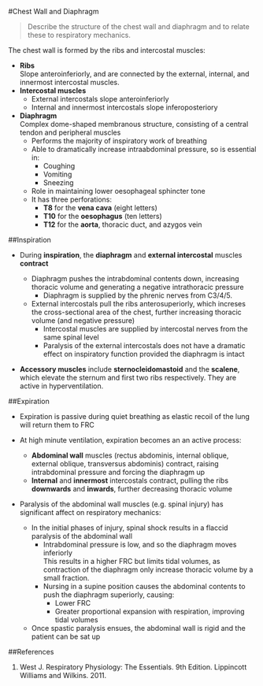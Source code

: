 #Chest Wall and Diaphragm
> Describe the structure of the chest wall and diaphragm and to relate these to respiratory mechanics.

The chest wall is formed by the ribs and intercostal muscles:
* **Ribs**  
Slope anteroinferiorly, and are connected by the external, internal, and innermost intercostal muscles.
* **Intercostal muscles**  
  * External intercostals slope anteroinferiorly
  * Internal and innermost intercostals slope inferoposteriory
* **Diaphragm**  
Complex dome-shaped membranous structure, consisting of a central tendon and peripheral muscles
  * Performs the majority of inspiratory work of breathing
  * Able to dramatically increase intraabdominal pressure, so is essential in:
    *  Coughing
    *  Vomiting
    *  Sneezing
  * Role in maintaining lower oesophageal sphincter tone
  * It has three perforations:
    * **T8** for the **vena cava** (eight letters)
    * **T10** for the **oesophagus** (ten letters)
    * **T12** for the **aorta**, thoracic duct, and azygos vein

##Inspiration
* During **inspiration**, the **diaphragm** and **external intercostal** muscles **contract**
  * Diaphragm pushes the intrabdominal contents down, increasing thoracic volume and generating a negative intrathoracic pressure
    * Diaphragm is supplied by the phrenic nerves from C3/4/5. 
  * External intercostals pull the ribs anterosuperiorly, which increses the cross-sectional area of the chest, further increasing thoracic volume (and negative pressure)
    * Intercostal muscles are supplied by intercostal nerves from the same spinal level
    * Paralysis of the external intercostals does not have a dramatic effect on inspiratory function provided the diaphragm is intact


* **Accessory muscles** include **sternocleidomastoid** and the **scalene**, which elevate the sternum and first two ribs respectively. They are active in hyperventilation.

##Expiration
* Expiration is passive during quiet breathing as elastic recoil of the lung will return them to FRC
* At high minute ventilation, expiration becomes an an active process:
  * **Abdominal wall** muscles (rectus abdominis, internal oblique, external oblique, transversus abdominis) contract, raising intrabdominal pressure and forcing the diaphragm up
  * **Internal** and **innermost** intercostals contract, pulling the ribs **downwards** and **inwards**, further decreasing thoracic volume


* Paralysis of the abdominal wall muscles (e.g. spinal injury) has significant affect on respiratory mechanics:
  * In the initial phases of injury, spinal shock results in a flaccid paralysis of the abdominal wall
    * Intrabdominal pressure is low, and so the diaphragm moves inferiorly  
    This results in a higher FRC but limits tidal volumes, as contraction of the diaphragm only increase thoracic volume by a small fraction.
    * Nursing in a supine position causes the abdominal contents to push the diaphragm superiorly, causing:
      * Lower FRC
      * Greater proportional expansion with respiration, improving tidal volumes
  * Once spastic paralysis ensues, the abdominal wall is rigid and the patient can be sat up

##References
1. West J. Respiratory Physiology: The Essentials. 9th Edition. Lippincott Williams and Wilkins. 2011.
